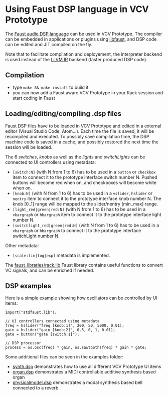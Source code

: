 # Using Faust DSP language in VCV Prototype

The [Faust audio DSP language](https://faust.grame.fr) can be used in VCV Prototype. The compiler can be embedded in applications or plugins using [libfaust](https://faustdoc.grame.fr/manual/embedding/), and DSP code can be edited and JIT compiled on the fly.

Note that to facilitate compilation and deployement, the interpreter backend is used instead of the [LLVM IR](https://llvm.org) backend (faster produced DSP code).

## Compilation

- type `make && make install` to build it
- you can now add a Faust aware VCV Prototype in your Rack session and start coding in Faust

## Loading/editing/compiling .dsp files

Faust DSP files have to be loaded in VCV Prototype and edited in a external editor (Visual Studio Code, Atom...). Each time the file is saved, it will be recompiled and executed. To possibly save compilation time, the DSP machine code is saved in a cache, and possibly restored the next time the session will be loaded.

The 6 *switches*, *knobs* as well as the *lights* and *switchLights* can be connected to UI controllers using metadata:

- `[switch:N]` (with N from 1 to 6) has to be used in a `button` or `checkbox` item to connect it to the prototype interface switch number N. Pushed buttons will become red  when on, and checkboxes will become white when on.
- `[knob:N]` (with N from 1 to 6) has to be used in a `vslider`, `hslider`  or `nentry` item to connect it to the prototype interface knob number N. The knob [0..1] range will be mapped to the slider/nentry [min..max] range.
- `[light_red|green|red:N]` (with N from 1 to 6) has to be used in a `vbargraph` or `hbargraph` item to connect it to the prototype interface light number N.
- `[switchlight_red|green|red:N]` (with N from 1 to 6) has to be used in a `vbargraph` or `hbargraph` to connect it to the prototype interface switchLight number N.

Other metadata:
- `[scale:lin|log|exp]` metadata is implemented.

The [faust_libraries/rack.lib](https://github.com/sletz/VCV-Prototype/blob/master/faust_libraries/rack.lib) Faust library contains useful functions to convert VC signals, and can be enriched if needed.

## DSP examples

Here is a simple example showing how oscillators can be controlled by UI items:

```
import("stdfaust.lib");

// UI controllers connected using metadata
freq = hslider("freq [knob:1]", 200, 50, 5000, 0.01);
gain = hslider("gain [knob:2]", 0.5, 0, 1, 0.01);
gate = button("gate [switch:1]");

// DSP processor
process = os.osc(freq) * gain, os.sawtooth(freq) * gain * gate;
```

Some additional files can be seen in the examples folder:

- [synth.dsp](https://github.com/VCVRack/VCV-Prototype/blob/v1/examples/synth.dsp) demonstrates how to use all different VCV Prototype UI items
- [organ.dsp](https://github.com/VCVRack/VCV-Prototype/blob/v1/examples/organ.dsp) demonstrates a MIDI controllable additive synthesis based organ
- [physicalmodel.dsp](https://github.com/VCVRack/VCV-Prototype/blob/v1/examples/physicalmodel.dsp) demonstrates a modal synthesis based bell connected to a reverb
